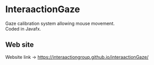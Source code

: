 # InteraactionGaze

Gaze calibration system allowing mouse movement.<br>
Coded in Javafx.

## Web site
Website link -> https://interaactiongroup.github.io/interaactionGaze/   
